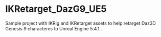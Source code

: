 # IKRetarget_DazG9_UE5
Sample project with IKRig and IKRetarget assets to help retarget Daz3D Genesis 9 characteres to Unreal Engine 5.4.1 .
